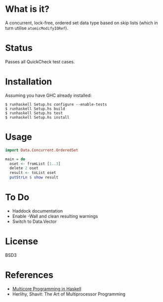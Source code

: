 What is it?
===========

A concurrent, lock-free, ordered set data type based on skip lists (which in
turn utilise `atomicModifyIORef`).


Status
======

Passes all QuickCheck test cases.


Installation
============

Assuming you have GHC already installed:

    $ runhaskell Setup.hs configure --enable-tests
    $ runhaskell Setup.hs build
    $ runhaskell Setup.hs test
    $ runhaskell Setup.hs install


Usage
=====

```haskell
import Data.Concurrent.OrderedSet

main = do
  oset <- fromList [1..3]
  delete 2 oset
  result <- toList oset
  putStrLn $ show result
```


To Do
=====

* Haddock documentation
* Enable -Wall and clean resulting warnings
* Switch to Data.Vector


License
=======

BSD3


References
==========

* [Multicore Programming in Haskell](http://www.infoq.com/presentations/Multicore-Programming-in-Haskell)
* Herlihy, Shavit: The Art of Multiprocessor Programming
